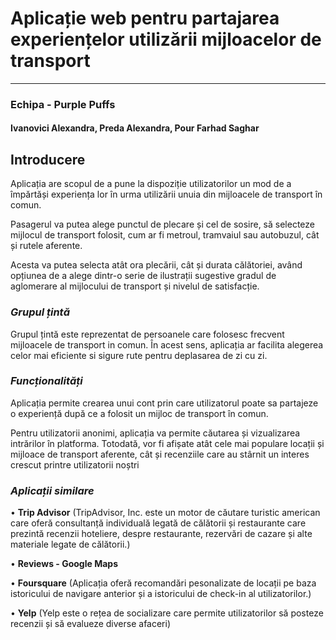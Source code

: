 # Aplicație web pentru partajarea experiențelor utilizării mijloacelor de transport
---

### Echipa - Purple Puffs
#### Ivanovici Alexandra, Preda Alexandra, Pour Farhad Saghar

## Introducere
Aplicația are scopul de a pune la dispoziție utilizatorilor un mod de a împărtăși experiența lor în urma utilizării unuia din mijloacele de transport în comun.

Pasagerul va putea alege punctul de plecare și cel de sosire, să selecteze mijlocul de transport folosit, cum ar fi metroul, tramvaiul sau autobuzul, cât și rutele aferente.

Acesta va putea selecta atât ora plecării, cât și durata călătoriei, având opțiunea de a alege dintr-o serie de ilustrații sugestive gradul de aglomerare al mijlocului de transport și nivelul de satisfacție.<br>

### *Grupul țintă*
Grupul țintă este reprezentat de persoanele care folosesc frecvent mijloacele de transport in comun. În acest sens, aplicația ar facilita alegerea celor mai eficiente si sigure rute pentru deplasarea de zi cu zi.

### *Funcționalități*
Aplicația permite crearea unui cont prin care utilizatorul poate sa partajeze o experiență după ce a folosit un mijloc de transport în comun.

Pentru utilizatorii anonimi, aplicația va permite căutarea și vizualizarea intrărilor în platforma. Totodată, vor fi afișate atât cele mai populare locații și mijloace de transport aferente, cât și recenziile care au stârnit un interes crescut printre utilizatorii noștri

### *Aplicații similare*

• **Trip Advisor** (TripAdvisor, Inc. este un motor de căutare turistic american care oferă consultanță individuală legată de călătorii și restaurante care prezintă recenzii hoteliere, despre restaurante, rezervări de cazare și alte materiale legate de călătorii.)

•	**Reviews - Google Maps**

•	**Foursquare** (Aplicația oferă recomandări pesonalizate de locații pe baza istoricului de navigare anterior și a istoricului de check-in al utilizatorilor.)

•	**Yelp** (Yelp este o rețea de socializare care permite utilizatorilor să posteze recenzii și să evalueze diverse afaceri)







